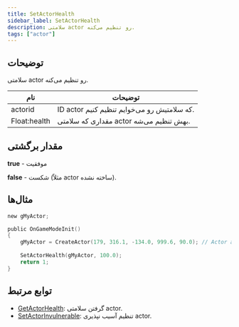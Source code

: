 ```yaml
---
title: SetActorHealth
sidebar_label: SetActorHealth
description: سلامتی actor رو تنظیم می‌کنه.
tags: ["actor"]
---
```


<VersionWarn version='SA-MP 0.3.7' />

## توضیحات

سلامتی actor رو تنظیم می‌کنه.

| نام         | توضیحات                               |
| ------------ | ----------------------------------------- |
| actorid      | ID actor که سلامتیش رو می‌خوایم تنظیم کنیم. |
| Float:health | مقداری که سلامتی actor بهش تنظیم می‌شه.  |

## مقدار برگشتی

**true** - موفقیت

**false** - شکست (مثلاً actor ساخته نشده).

## مثال‌ها

```c
new gMyActor;

public OnGameModeInit()
{
    gMyActor = CreateActor(179, 316.1, -134.0, 999.6, 90.0); // Actor as salesperson in Ammunation
    
    SetActorHealth(gMyActor, 100.0);
    return 1;
}
```

## توابع مرتبط

- [GetActorHealth](GetActorHealth): گرفتن سلامتی actor.
- [SetActorInvulnerable](SetActorInvulnerable): تنظیم آسیب نپذیری actor.
